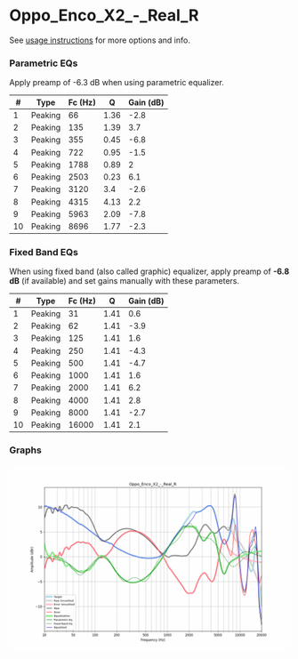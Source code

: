 # Oppo_Enco_X2_-_Real_R
See [usage instructions](https://github.com/jaakkopasanen/AutoEq#usage) for more options and info.

### Parametric EQs
Apply preamp of -6.3 dB when using parametric equalizer.

|   # | Type    |   Fc (Hz) |    Q |   Gain (dB) |
|-----|---------|-----------|------|-------------|
|   1 | Peaking |        66 | 1.36 |        -2.8 |
|   2 | Peaking |       135 | 1.39 |         3.7 |
|   3 | Peaking |       355 | 0.45 |        -6.8 |
|   4 | Peaking |       722 | 0.95 |        -1.5 |
|   5 | Peaking |      1788 | 0.89 |         2   |
|   6 | Peaking |      2503 | 0.23 |         6.1 |
|   7 | Peaking |      3120 | 3.4  |        -2.6 |
|   8 | Peaking |      4315 | 4.13 |         2.2 |
|   9 | Peaking |      5963 | 2.09 |        -7.8 |
|  10 | Peaking |      8696 | 1.77 |        -2.3 |

### Fixed Band EQs
When using fixed band (also called graphic) equalizer, apply preamp of **-6.8 dB** (if available) and set gains manually with these parameters.

|   # | Type    |   Fc (Hz) |    Q |   Gain (dB) |
|-----|---------|-----------|------|-------------|
|   1 | Peaking |        31 | 1.41 |         0.6 |
|   2 | Peaking |        62 | 1.41 |        -3.9 |
|   3 | Peaking |       125 | 1.41 |         1.6 |
|   4 | Peaking |       250 | 1.41 |        -4.3 |
|   5 | Peaking |       500 | 1.41 |        -4.7 |
|   6 | Peaking |      1000 | 1.41 |         1.6 |
|   7 | Peaking |      2000 | 1.41 |         6.2 |
|   8 | Peaking |      4000 | 1.41 |         2.8 |
|   9 | Peaking |      8000 | 1.41 |        -2.7 |
|  10 | Peaking |     16000 | 1.41 |         2.1 |

### Graphs
![](./Oppo_Enco_X2_-_Real_R.png)
